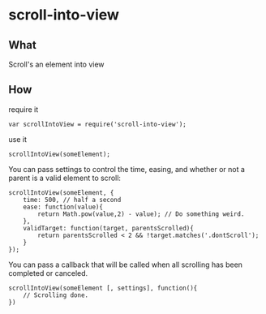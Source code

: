 # scroll-into-view

## What

Scroll's an element into view

## How

require it

    var scrollIntoView = require('scroll-into-view');

use it

    scrollIntoView(someElement);

You can pass settings to control the time, easing, and whether or not a parent is a valid element to scroll:

    scrollIntoView(someElement, {
        time: 500, // half a second
        ease: function(value){
            return Math.pow(value,2) - value); // Do something weird.
        },
        validTarget: function(target, parentsScrolled){
            return parentsScrolled < 2 && !target.matches('.dontScroll');
        }
    });

You can pass a callback that will be called when all scrolling has been completed or canceled.

    scrollIntoView(someElement [, settings], function(){
        // Scrolling done.
    })